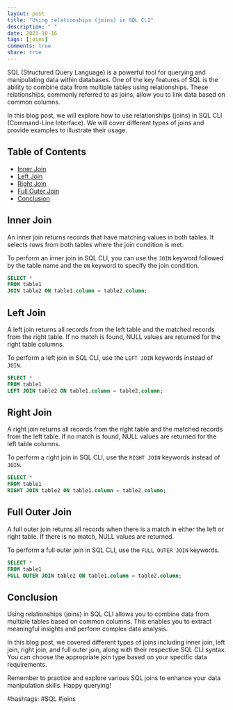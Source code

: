 ```yaml
---
layout: post
title: "Using relationships (joins) in SQL CLI"
description: " "
date: 2023-10-16
tags: [joins]
comments: true
share: true
---
```


SQL (Structured Query Language) is a powerful tool for querying and manipulating data within databases. One of the key features of SQL is the ability to combine data from multiple tables using relationships. These relationships, commonly referred to as joins, allow you to link data based on common columns.

In this blog post, we will explore how to use relationships (joins) in SQL CLI (Command-Line Interface). We will cover different types of joins and provide examples to illustrate their usage.

## Table of Contents
- [Inner Join](#inner-join)
- [Left Join](#left-join)
- [Right Join](#right-join)
- [Full Outer Join](#full-outer-join)
- [Conclusion](#conclusion)

## Inner Join
An inner join returns records that have matching values in both tables. It selects rows from both tables where the join condition is met.

To perform an inner join in SQL CLI, you can use the `JOIN` keyword followed by the table name and the `ON` keyword to specify the join condition.

```sql
SELECT *
FROM table1
JOIN table2 ON table1.column = table2.column;
```

## Left Join
A left join returns all records from the left table and the matched records from the right table. If no match is found, NULL values are returned for the right table columns.

To perform a left join in SQL CLI, use the `LEFT JOIN` keywords instead of `JOIN`.

```sql
SELECT *
FROM table1
LEFT JOIN table2 ON table1.column = table2.column;
```

## Right Join
A right join returns all records from the right table and the matched records from the left table. If no match is found, NULL values are returned for the left table columns.

To perform a right join in SQL CLI, use the `RIGHT JOIN` keywords instead of `JOIN`.

```sql
SELECT *
FROM table1
RIGHT JOIN table2 ON table1.column = table2.column;
```

## Full Outer Join
A full outer join returns all records when there is a match in either the left or right table. If there is no match, NULL values are returned.

To perform a full outer join in SQL CLI, use the `FULL OUTER JOIN` keywords.

```sql
SELECT *
FROM table1
FULL OUTER JOIN table2 ON table1.column = table2.column;
```

## Conclusion
Using relationships (joins) in SQL CLI allows you to combine data from multiple tables based on common columns. This enables you to extract meaningful insights and perform complex data analysis.

In this blog post, we covered different types of joins including inner join, left join, right join, and full outer join, along with their respective SQL CLI syntax. You can choose the appropriate join type based on your specific data requirements.

Remember to practice and explore various SQL joins to enhance your data manipulation skills. Happy querying!

#hashtags: #SQL #joins
